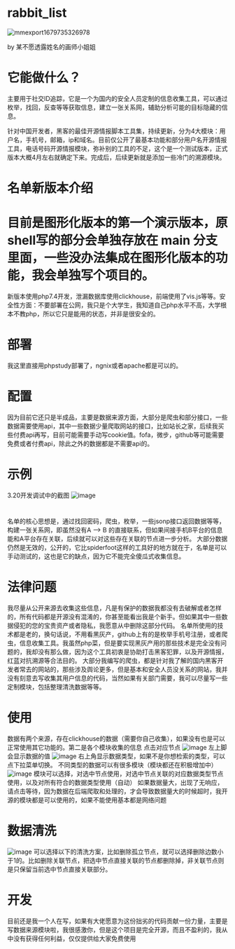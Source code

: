 # rabbit_list
![mmexport1679735326978](https://user-images.githubusercontent.com/43908812/227708265-8259a756-90b9-4b8b-92b8-777054266f19.jpg)

by 某不愿透露姓名的画师小姐姐
# 它能做什么？
主要用于社交ID追踪，它是一个为国内的安全人员定制的信息收集工具，可以通过枚举，找回，反查等等获取信息，建立一张关系网，辅助分析可能的目标隐藏的信息。

针对中国开发者，黑客的最佳开源情报脚本工具集，持续更新，分为4大模块：用户名，手机号，邮箱，ip和域名。目前仅公开了最基本功能和部分用户名开源情报工具，电话号码开源情报模块，弥补别的工具的不足，这个是一个测试版本，正式版本大概4月左右就确定下来。完成后，后续更新就是添加一些冷门的溯源模块。
# 名单新版本介绍
# 目前是图形化版本的第一个演示版本，原shell写的部分会单独存放在 main 分支 里面，一些没办法集成在图形化版本的功能，我会单独写个项目的。

新版本使用php7.4开发，泄漏数据库使用clickhouse，前端使用了vis.js等等。安全性方面：不要部署在公网，我只是个大学生，我知道自己php水平不高，大学根本不教php，所以它只是能用的状态，并非是很安全的。
# 部署 
我这里直接用phpstudy部署了，ngnix或者apache都是可以的。
# 配置
因为目前它还只是半成品，主要是数据来源方面，大部分是爬虫和部分接口，一些数据需要使用api，其中一些数据少量爬取网站的接口，比如站长之家，后续我买些付费api再写，目前可能需要手动写cookie值。fofa，微步，github等可能需要免费或者付费api，除此之外的数据都是不需要api的。
# 示例
3.20开发调试中的截图
![image](https://user-images.githubusercontent.com/43908812/226260714-21ebbef9-11d3-46c8-901b-ff2576a16904.png)
#
名单的核心思想是，通过找回密码，爬虫，枚举，一些jsonp接口返回数据等等，构建一张关系网，即虽然没有A --> B 的直接联系，但如果间接手机B平台的信息能和A平台存在关联，后续就可以对这些存在关联的节点进一步分析。
大部分数据仍然是无效的，公开的，它比spiderfoot这样的工具好的地方就在于，名单是可以手动测试的，这也是它的缺点，因为它不能完全傻瓜式收集信息。
# 法律问题
我尽量从公开来源去收集这些信息，凡是有保护的数据我都没有去破解或者怎样的，所有代码都是开源没有混淆的，你甚至能看出我是个新手。但如果其中一些数据侵犯的您的宝贵资产或者隐私，我愿意从中删除这部分代码。
名单所使用的技术都是老的，换句话说，不用看黑灰产，github上有的是枚举手机号注册，或者爬虫，信息收集工具。我虽然php菜，但是要实现黑灰产用的那些技术是完全没有问题的，我却没有那么做，因为这个工具初衷是协助打击黑客犯罪，以及开源情报，红蓝对抗溯源等合法目的。
大部分我编写的爬虫，都是针对我了解的国内黑客开发者常去的网站的，那些涉及舆论更多，但是基本和安全人员没关系的网站，我并没有刻意去写收集其用户信息的代码，当然如果有关部门需要，我可以尽量写一些定制模块，包括整理清洗数据等等。
# 使用
数据有两个来源，存在clickhouse的数据（需要你自己收集），如果没有也是可以正常使用其它功能的。第二是各个模块收集的信息
点击对应节点
![image](https://user-images.githubusercontent.com/43908812/226262125-42370b34-eb59-4c09-9fe7-932285739418.png)
左上脚会显示数据的值
![image](https://user-images.githubusercontent.com/43908812/226262273-12992ea4-629e-4f37-a32f-c04180eaafaa.png)
右上角显示数据类型，如果不是你想检索的类型，可以点下拉菜单切换。
不同类型的数据可以有很多模块（模块都还在积极增加中）
![image](https://user-images.githubusercontent.com/43908812/226262464-f5881c1f-42b1-47f0-872c-5e9ac8c268b2.png)
模块可以选择，对选中节点使用，对选中节点关联的对应数据类型节点使用，以及对所有符合的数据类型使用（自动）
如果数据量大，出现了无响应，请点击等待，因为数据在后端爬取和处理的，才会导致数据量大的时候超时，我开源的模块都是可以使用的，如果不能使用基本都是网络问题
# 数据清洗
![image](https://user-images.githubusercontent.com/43908812/226262857-60476fac-c4e7-44fb-ba7e-8513a90d8ec4.png)
可以选择以下的清洗方案，比如删除孤立节点，就可以选择删除边数小于1的。比如删除关联节点，把选中节点直接关联的节点都删除掉，非关联节点则是只保留当前选中节点直接关联部分。
# 开发
目前还是我一个人在写，如果有大佬愿意为这份拙劣的代码贡献一份力量，主要是写数据来源模块啦，我很感激你，但是这个项目是完全开源，而且不盈利的，我从中没有获得任何利益，仅仅提供给大家免费使用
